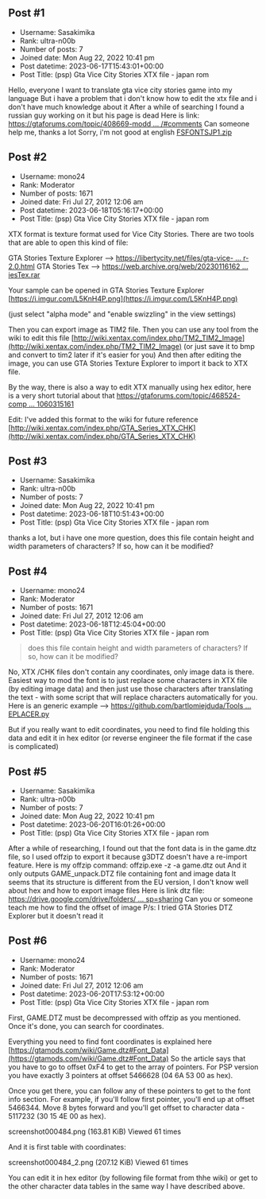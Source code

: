 ## Post #1
- Username: Sasakimika
- Rank: ultra-n00b
- Number of posts: 7
- Joined date: Mon Aug 22, 2022 10:41 pm
- Post datetime: 2023-06-17T15:43:01+00:00
- Post Title: (psp) Gta Vice City Stories XTX file - japan rom

Hello, everyone 
I want to translate gta vice city stories game into my language
But i have a problem that i don't know how to edit the xtx file and i don't have much knowledge about it
After a while of searching I found a russian guy working on it but his page is dead
Here is link: [https://gtaforums.com/topic/408669-modd ... /#comments](https://gtaforums.com/topic/408669-modding-lcsvcs/page/10/#comments)
Can someone help me, thanks a lot
Sorry, i'm not good at english
[FSFONTSJP1.zip](https://xentaxbackup.github.io/file/23953_FSFONTSJP1.zip)
## Post #2
- Username: mono24
- Rank: Moderator
- Number of posts: 1671
- Joined date: Fri Jul 27, 2012 12:06 am
- Post datetime: 2023-06-18T05:16:17+00:00
- Post Title: (psp) Gta Vice City Stories XTX file - japan rom

XTX format is texture format used for Vice City Stories.
There are two tools that are able to open this kind of file:

GTA Stories Texture Explorer --> [https://libertycity.net/files/gta-vice- ... r-2.0.html](https://libertycity.net/files/gta-vice-city-stories/57785-gta-stories-texture-explorer-2.0.html)
GTA Stories Tex --> [https://web.archive.org/web/20230116162 ... iesTex.rar](https://web.archive.org/web/20230116162652/http://gtamodding.ru/w/images/1/18/GTAStoriesTex.rar)

Your sample can be opened in GTA Stories Texture Explorer
[https://i.imgur.com/L5KnH4P.png](https://i.imgur.com/L5KnH4P.png)

(just select "alpha mode" and "enable swizzling" in the view settings)

Then you can export image as TIM2 file.
Then you can use any tool from the wiki to edit this file [http://wiki.xentax.com/index.php/TM2_TIM2_Image](http://wiki.xentax.com/index.php/TM2_TIM2_Image)
(or just save it to bmp and convert to tim2 later if it's easier for you)
And then after editing the image, you can use GTA Stories Texture Explorer to import it back to XTX file.


By the way, there is also a way to edit XTX manually using hex editor,
here is a very short tutorial about that [https://gtaforums.com/topic/468524-comp ... 1060315161](https://gtaforums.com/topic/468524-complete-vcs-advanced-hacking-docs/#comment-1060315161)

Edit: I've added this format to the wiki for future reference [http://wiki.xentax.com/index.php/GTA_Series_XTX_CHK](http://wiki.xentax.com/index.php/GTA_Series_XTX_CHK)
## Post #3
- Username: Sasakimika
- Rank: ultra-n00b
- Number of posts: 7
- Joined date: Mon Aug 22, 2022 10:41 pm
- Post datetime: 2023-06-18T10:51:43+00:00
- Post Title: (psp) Gta Vice City Stories XTX file - japan rom

thanks a lot, but i have one more question, does this file contain height and width parameters of characters? If so, how can it be modified?
## Post #4
- Username: mono24
- Rank: Moderator
- Number of posts: 1671
- Joined date: Fri Jul 27, 2012 12:06 am
- Post datetime: 2023-06-18T12:45:04+00:00
- Post Title: (psp) Gta Vice City Stories XTX file - japan rom

> does this file contain height and width parameters of characters? If so, how can it be modified?

No, XTX /CHK files don't contain any coordinates, only image data is there.
Easiest way to mod the font is to just replace some characters in XTX file (by editing image data)
and then just use those characters after translating the text - with some script that will replace characters
automatically for you. Here is an generic example  --> [https://github.com/bartlomiejduda/Tools ... EPLACER.py](https://github.com/bartlomiejduda/Tools/blob/master/NEW%20Tools/REGULAR_CHAR_REPLACER.py)

But if you really want to edit coordinates, you need to find file holding this data and edit it in hex editor
(or reverse engineer the file format if the case is complicated)
## Post #5
- Username: Sasakimika
- Rank: ultra-n00b
- Number of posts: 7
- Joined date: Mon Aug 22, 2022 10:41 pm
- Post datetime: 2023-06-20T16:01:26+00:00
- Post Title: (psp) Gta Vice City Stories XTX file - japan rom

After a while of researching, I found out that the font data is in the game.dtz file, so I used offzip to export it because g3DTZ doesn't have a re-import feature.
Here is my offzip command: offzip.exe -z -a game.dtz out
And it only outputs GAME_unpack.DTZ file containing font and image data
It seems that its structure is different from the EU version, I don't know well about hex and how to export image files
Here is link dtz file: [https://drive.google.com/drive/folders/ ... sp=sharing](https://drive.google.com/drive/folders/1sFkR2FH5y79HiTnH-XC_kXmM8HauJvOF?usp=sharing)
Can you or someone teach me how to find the offset of image
P/s: I tried GTA Stories DTZ Explorer but it doesn't read it
## Post #6
- Username: mono24
- Rank: Moderator
- Number of posts: 1671
- Joined date: Fri Jul 27, 2012 12:06 am
- Post datetime: 2023-06-20T17:53:12+00:00
- Post Title: (psp) Gta Vice City Stories XTX file - japan rom

First, GAME.DTZ must be decompressed with offzip as you mentioned.
Once it's done, you can search for coordinates.

Everything you need to find font coordinates is explained here [https://gtamods.com/wiki/Game.dtz#Font_Data](https://gtamods.com/wiki/Game.dtz#Font_Data)
So the article says that you have to go to offset 0xF4 to get to the array of pointers.
For PSP version you have exactly 3 pointers at offset 5466628  (04 6A 53 00 as hex).

Once you get there, you can follow any of these pointers to get to the font info section.
For example, if you'll follow first pointer, you'll end up at offset 5466344. Move 8 bytes forward and you'll get offset to character data - 5117232 (30 15 4E 00 as hex).



screenshot000484.png (163.81 KiB) Viewed 61 times



And it is first table with coordinates:



screenshot000484_2.png (207.12 KiB) Viewed 61 times



You can edit it in hex editor (by following file format from thhe wiki) or get to the other character data tables in the same way I have described above.
